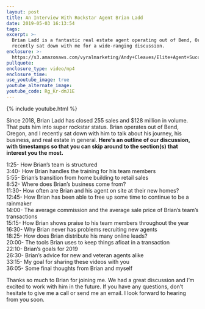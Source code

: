 ```yaml
---
layout: post
title: An Interview With Rockstar Agent Brian Ladd
date: 2019-05-03 16:13:54
tags:
excerpt: >-
  Brian Ladd is a fantastic real estate agent operating out of Bend, Oregon. He
  recently sat down with me for a wide-ranging discussion.
enclosure: >-
  https://s3.amazonaws.com/vyralmarketing/Andy+Cleaves/Elite+Agent+Success-+Interviewing+Real+Estate+Rockstar+Brian+Ladd.mp4
pullquote:
enclosure_type: video/mp4
enclosure_time:
use_youtube_image: true
youtube_alternate_image:
youtube_code: Rg_Kr-dmJ1E
---
```


{% include youtube.html %}

Since 2018, Brian Ladd has closed 255 sales and $128 million in volume. That puts him into super rockstar status. Brian operates out of Bend, Oregon, and I recently sat down with him to talk about his journey, his business, and real estate in general. **Here’s an outline of our discussion, with timestamps so that you can skip around to the section(s) that interest you the most.**

1:25- How Brian’s team is structured<br>3:40- How Brian handles the training for his team members<br>5:55- Brian’s transition from home building to retail sales<br>8:52- Where does Brian’s business come from?<br>11:30- How often are Brian and his agent on site at their new homes?<br>12:45- How Brian has been able to free up some time to continue to be a rainmaker<br>14:00- The average commission and the average sale price of Brian’s team’s transactions<br>15:15- How Brian shows praise to his team members throughout the year<br>16:30- Why Brian never has problems recruiting new agents<br>18:25- How does Brian distribute his many online leads?<br>20:00- The tools Brian uses to keep things afloat in a transaction<br>22:10- Brian’s goals for 2019<br>26:30- Brian’s advice for new and veteran agents alike<br>33:15- My goal for sharing these videos with you<br>36:05- Some final thoughts from Brian and myself

Thanks so much to Brian for joining me. We had a great discussion and I’m excited to work with him in the future. If you have any questions, don’t hesitate to give me a call or send me an email. I look forward to hearing from you soon.